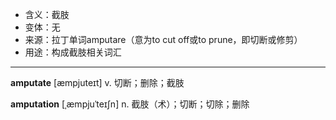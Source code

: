 - <span class="definition">含义：截肢</span>
- <span class="definition">变体：无</span>
- <span class="definition">来源：拉丁单词amputare（意为to cut off或to prune，即切断或修剪）</span>
- <span class="definition">用途：构成截肢相关词汇</span>

---

<span class="vocabulary">**amputate**</span> [æmpjuteɪt] v. 切断；删除；截肢

<span class="vocabulary">**amputation**</span> [ˌæmpjuˈteɪʃn] n. 截肢（术）；切断；切除；删除


